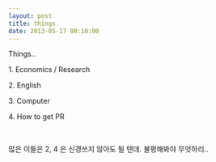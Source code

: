 ```yaml
---
layout: post
title: things
date: 2013-05-17 00:10:00
---
```


Things..

1\. Economics / Research

2\. English

3\. Computer

4\. How to get PR

 

많은 이들은 2, 4 은 신경쓰지 않아도 될 텐데. 불평해봐야 무엇하리..